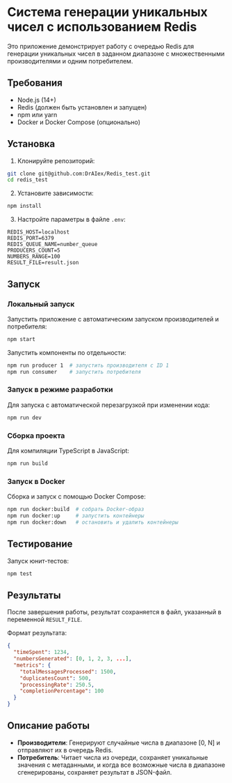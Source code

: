 # Система генерации уникальных чисел с использованием Redis

Это приложение демонстрирует работу с очередью Redis для генерации уникальных чисел в заданном диапазоне с множественными производителями и одним потребителем.

## Требования

- Node.js (14+)
- Redis (должен быть установлен и запущен)
- npm или yarn
- Docker и Docker Compose (опционально)

## Установка

1. Клонируйте репозиторий:
```bash
git clone git@github.com:DrAIex/Redis_test.git
cd redis_test
```

2. Установите зависимости:
```bash
npm install
```

3. Настройте параметры в файле `.env`:
```
REDIS_HOST=localhost
REDIS_PORT=6379
REDIS_QUEUE_NAME=number_queue
PRODUCERS_COUNT=5
NUMBERS_RANGE=100
RESULT_FILE=result.json
```

## Запуск

### Локальный запуск

Запустить приложение с автоматическим запуском производителей и потребителя:

```bash
npm start
```

Запустить компоненты по отдельности:

```bash
npm run producer 1  # запустить производителя с ID 1
npm run consumer    # запустить потребителя
```

### Запуск в режиме разработки

Для запуска с автоматической перезагрузкой при изменении кода:

```bash
npm run dev
```

### Сборка проекта

Для компиляции TypeScript в JavaScript:

```bash
npm run build
```

### Запуск в Docker

Сборка и запуск с помощью Docker Compose:

```bash
npm run docker:build  # собрать Docker-образ
npm run docker:up     # запустить контейнеры
npm run docker:down   # остановить и удалить контейнеры
```

## Тестирование

Запуск юнит-тестов:

```bash
npm test
```

## Результаты

После завершения работы, результат сохраняется в файл, указанный в переменной `RESULT_FILE`.

Формат результата:
```json
{
  "timeSpent": 1234,
  "numbersGenerated": [0, 1, 2, 3, ...],
  "metrics": {
    "totalMessagesProcessed": 1500,
    "duplicatesCount": 500,
    "processingRate": 250.5,
    "completionPercentage": 100
  }
}
```

## Описание работы

- **Производители**: Генерируют случайные числа в диапазоне [0, N] и отправляют их в очередь Redis.
- **Потребитель**: Читает числа из очереди, сохраняет уникальные значения с метаданными, и когда все возможные числа в диапазоне сгенерированы, сохраняет результат в JSON-файл.
